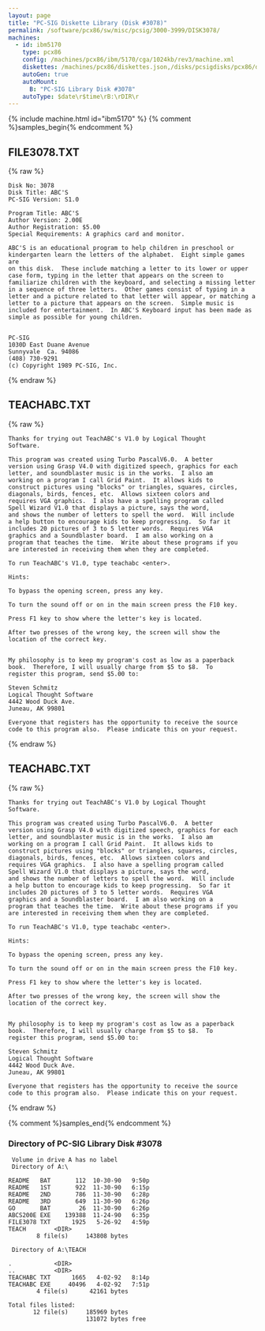 ```yaml
---
layout: page
title: "PC-SIG Diskette Library (Disk #3078)"
permalink: /software/pcx86/sw/misc/pcsig/3000-3999/DISK3078/
machines:
  - id: ibm5170
    type: pcx86
    config: /machines/pcx86/ibm/5170/cga/1024kb/rev3/machine.xml
    diskettes: /machines/pcx86/diskettes.json,/disks/pcsigdisks/pcx86/diskettes.json
    autoGen: true
    autoMount:
      B: "PC-SIG Library Disk #3078"
    autoType: $date\r$time\rB:\rDIR\r
---
```


{% include machine.html id="ibm5170" %}
{% comment %}samples_begin{% endcomment %}

## FILE3078.TXT

{% raw %}
```
Disk No: 3078                                                           
Disk Title: ABC'S                                                       
PC-SIG Version: S1.0                                                    
                                                                        
Program Title: ABC'S                                                    
Author Version: 2.00E                                                   
Author Registration: $5.00                                              
Special Requirements: A graphics card and monitor.                      
                                                                        
ABC'S is an educational program to help children in preschool or        
kindergarten learn the letters of the alphabet.  Eight simple games are 
on this disk.  These include matching a letter to its lower or upper    
case form, typing in the letter that appears on the screen to           
familiarize children with the keyboard, and selecting a missing letter  
in a sequence of three letters.  Other games consist of typing in a     
letter and a picture related to that letter will appear, or matching a  
letter to a picture that appears on the screen.  Simple music is        
included for entertainment.  In ABC'S Keyboard input has been made as   
simple as possible for young children.                                  
                                                                        
                                                                        
PC-SIG                                                                  
1030D East Duane Avenue                                                 
Sunnyvale  Ca. 94086                                                    
(408) 730-9291                                                          
(c) Copyright 1989 PC-SIG, Inc.                                         
```
{% endraw %}

## TEACHABC.TXT

{% raw %}
```
Thanks for trying out TeachABC's V1.0 by Logical Thought
Software.

This program was created using Turbo PascalV6.0.  A better
version using Grasp V4.0 with digitized speech, graphics for each
letter, and soundblaster music is in the works.  I also am
working on a program I call Grid Paint.  It allows kids to
construct pictures using "blocks" or triangles, squares, circles,
diagonals, birds, fences, etc.  Allows sixteen colors and
requires VGA graphics.  I also have a spelling program called
Spell Wizard V1.0 that displays a picture, says the word,
and shows the number of letters to spell the word.  Will include
a help button to encourage kids to keep progressing.  So far it
includes 20 pictures of 3 to 5 letter words.  Requires VGA
graphics and a Soundblaster board.  I am also working on a
program that teaches the time.  Write about these programs if you
are interested in receiving them when they are completed.

To run TeachABC's V1.0, type teachabc <enter>.

Hints:

To bypass the opening screen, press any key.

To turn the sound off or on in the main screen press the F10 key.

Press F1 key to show where the letter's key is located. 

After two presses of the wrong key, the screen will show the
location of the correct key.


My philosophy is to keep my program's cost as low as a paperback
book.  Therefore, I will usually charge from $5 to $8.  To
register this program, send $5.00 to:

Steven Schmitz
Logical Thought Software
4442 Wood Duck Ave.
Juneau, AK 99801

Everyone that registers has the opportunity to receive the source
code to this program also.  Please indicate this on your request.

```
{% endraw %}

## TEACHABC.TXT

{% raw %}
```
Thanks for trying out TeachABC's V1.0 by Logical Thought
Software.

This program was created using Turbo PascalV6.0.  A better
version using Grasp V4.0 with digitized speech, graphics for each
letter, and soundblaster music is in the works.  I also am
working on a program I call Grid Paint.  It allows kids to
construct pictures using "blocks" or triangles, squares, circles,
diagonals, birds, fences, etc.  Allows sixteen colors and
requires VGA graphics.  I also have a spelling program called
Spell Wizard V1.0 that displays a picture, says the word,
and shows the number of letters to spell the word.  Will include
a help button to encourage kids to keep progressing.  So far it
includes 20 pictures of 3 to 5 letter words.  Requires VGA
graphics and a Soundblaster board.  I am also working on a
program that teaches the time.  Write about these programs if you
are interested in receiving them when they are completed.

To run TeachABC's V1.0, type teachabc <enter>.

Hints:

To bypass the opening screen, press any key.

To turn the sound off or on in the main screen press the F10 key.

Press F1 key to show where the letter's key is located. 

After two presses of the wrong key, the screen will show the
location of the correct key.


My philosophy is to keep my program's cost as low as a paperback
book.  Therefore, I will usually charge from $5 to $8.  To
register this program, send $5.00 to:

Steven Schmitz
Logical Thought Software
4442 Wood Duck Ave.
Juneau, AK 99801

Everyone that registers has the opportunity to receive the source
code to this program also.  Please indicate this on your request.

```
{% endraw %}

{% comment %}samples_end{% endcomment %}

### Directory of PC-SIG Library Disk #3078

     Volume in drive A has no label
     Directory of A:\

    README   BAT       112  10-30-90   9:50p
    README   1ST       922  11-30-90   6:15p
    README   2ND       786  11-30-90   6:28p
    README   3RD       649  11-30-90   6:26p
    GO       BAT        26  11-30-90   6:26p
    ABCS200E EXE    139388  11-24-90   6:35p
    FILE3078 TXT      1925   5-26-92   4:59p
    TEACH        <DIR>    
            8 file(s)     143808 bytes

     Directory of A:\TEACH

    .            <DIR>    
    ..           <DIR>    
    TEACHABC TXT      1665   4-02-92   8:14p
    TEACHABC EXE     40496   4-02-92   7:51p
            4 file(s)      42161 bytes

    Total files listed:
           12 file(s)     185969 bytes
                          131072 bytes free
